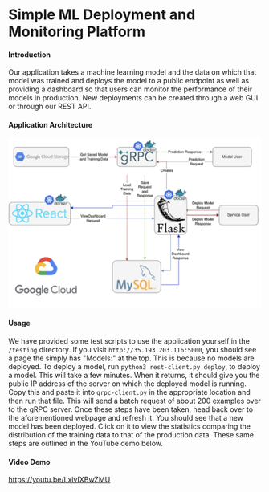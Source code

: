 # Simple ML Deployment and Monitoring Platform

#### Introduction
Our application takes a machine learning model and the data on which that model was trained and deploys the model to a public endpoint as well as providing a dashboard so that users can monitor the performance of their models in production. New deployments can be created through a web GUI or through our REST API.

#### Application Architecture
![application architecture](img/architecture_diagram_final.png "Title")

#### Usage
We have provided some test scripts to use the application yourself in the `/testing` directory. If you visit `http://35.193.203.116:5000`, you should see a page the simply has "Models:" at the top. This is because no models are deployed. To deploy a model, run `python3 rest-client.py deploy`, to deploy a model. This will take a few minutes. When it returns, it should give you the public IP address of the server on which the deployed model is running. Copy this and paste it into `grpc-client.py` in the appropriate location and then run that file. This will send a batch request of about 200 examples over to the gRPC server. Once these steps have been taken, head back over to the aforementioned webpage and refresh it. You should see that a new model has been deployed. Click on it to view the statistics comparing the distribution of the training data to that of the production data. These same steps are outlined in the YouTube demo below. 



#### Video Demo
https://youtu.be/LxlvIXBwZMU
